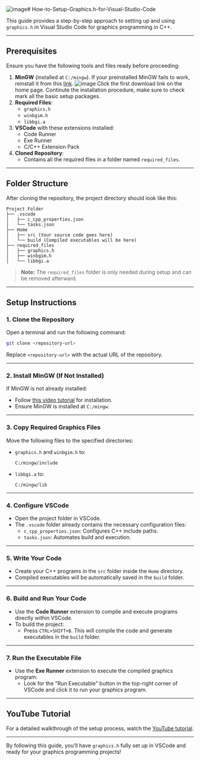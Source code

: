 ![image](https://github.com/user-attachments/assets/5e9d939e-b952-4919-bca0-c82abfc53f91)# How-to-Setup-Graphics.h-for-Visual-Studio-Code

This guide provides a step-by-step approach to setting up and using `graphics.h` in Visual Studio Code for graphics programming in C++.

---

## Prerequisites
Ensure you have the following tools and files ready before proceeding:

1. **MinGW** (installed at `C:/mingw`).
   If your preinstalled MinGW fails to work, reinstall it from this [link](https://sourceforge.net/projects/mingw/).
   ![image](https://github.com/user-attachments/assets/7aa0e871-2665-462c-b001-7332d0c28b9f)
   Click the first download link on the home page. Continute the installation procedure, make sure to check mark all the basic setup packages.
3. **Required Files**:
   - `graphics.h`
   - `winbgim.h`
   - `libbgi.a`
4. **VSCode** with these extensions installed:
   - Code Runner
   - Exe Runner
   - C/C++ Extension Pack
5. **Cloned Repository**:
   - Contains all the required files in a folder named `required_files`.

---

## Folder Structure
After cloning the repository, the project directory should look like this:

```
Project Folder
├── .vscode
│   ├── c_cpp_properties.json
│   └── tasks.json
├── Home
│   ├── src (Your source code goes here)
│   └── build (Compiled executables will be here)
├── required_files
│   ├── graphics.h
│   ├── winbgim.h
│   └── libbgi.a
```

> **Note:** The `required_files` folder is only needed during setup and can be removed afterward.

---

## Setup Instructions

### 1. Clone the Repository
Open a terminal and run the following command:

```bash
git clone <repository-url>
```

Replace `<repository-url>` with the actual URL of the repository.

---

### 2. Install MinGW (If Not Installed)
If MinGW is not already installed:

- Follow [this video tutorial](https://www.youtube.com/watch?v=AIX8JSr6MQY) for installation.
- Ensure MinGW is installed at `C:/mingw`.

---

### 3. Copy Required Graphics Files

Move the following files to the specified directories:

- `graphics.h` and `winbgim.h` to:

  ```
  C:/mingw/include
  ```

- `libbgi.a` to:

  ```
  C:/mingw/lib
  ```

---

### 4. Configure VSCode

- Open the project folder in VSCode.
- The `.vscode` folder already contains the necessary configuration files:
  - `c_cpp_properties.json`: Configures C++ include paths.
  - `tasks.json`: Automates build and execution.

---

### 5. Write Your Code

- Create your C++ programs in the `src` folder inside the `Home` directory.
- Compiled executables will be automatically saved in the `build` folder.

---

### 6. Build and Run Your Code

- Use the **Code Runner** extension to compile and execute programs directly within VSCode.
- To build the project:
  - Press `CTRL+SHIFT+B`. This will compile the code and generate executables in the `build` folder.

---

### 7. Run the Executable File

- Use the **Exe Runner** extension to execute the compiled graphics program:
  - Look for the "Run Executable" button in the top-right corner of VSCode and click it to run your graphics program.

---

## YouTube Tutorial

For a detailed walkthrough of the setup process, watch the [YouTube tutorial](https://www.youtube.com/watch?v=AIX8JSr6MQY).

---

By following this guide, you’ll have `graphics.h` fully set up in VSCode and ready for your graphics programming projects!

